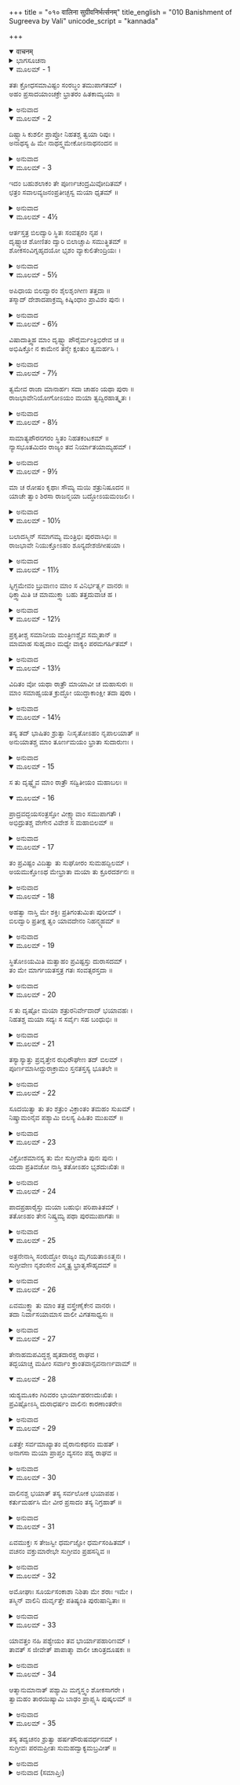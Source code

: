 +++
title = "०१० वालिना सुग्रीवनिर्भर्त्सनम्"
title_english = "010 Banishment of Sugreeva by Vali"
unicode_script = "kannada"

+++
<details open><summary>वाचनम्</summary>

<div class="audioEmbed"  caption="श्रीराम-हरिसीताराममूर्ति-घनपाठिभ्यां वचनम्" src="https://archive.org/download/Ramayana-recitation-Sriram-harisItArAmamUrti-Ghanapaati-v2/Kanda_4/Kanda_4_KSK-010-Vaathiva_Sugreeva_Nirvasanam_0.mp3"></div>
</details>



<details><summary>ಭಾಗಸೂಚನಾ</summary>

ವಾಲಿಯೊಡನೆ ವೈರಕ್ಕೆ ಕಾರಣವನ್ನು ಸುಗ್ರೀವನು ಶ್ರೀರಾಮನಿಗೆ ಹೇಳಿದುದು
</details>

<details open><summary>ಮೂಲಮ್ - 1</summary>

ತತಃ ಕ್ರೋಧಸಮಾವಿಷ್ಟಂ ಸಂರಬ್ಧಂ ತಮುಪಾಗತಮ್ ।  
ಅಹಂ ಪ್ರಸಾದಯಾಂಚಕ್ರೇ ಭ್ರಾತರಂ ಹಿತಕಾಮ್ಯಯಾ ॥
</details>

<details><summary>ಅನುವಾದ</summary>

(ಸುಗ್ರೀವ ಹೇಳುತ್ತಾನೆ) ರಾಘವ! ನಗರಕ್ಕೆ ಆಗಮಿಸಿದ ಕ್ರುದ್ಧನಾಗಿದ್ದ ಮತ್ತು ಉದ್ವಿಗ್ನನಾಗಿದ್ದ ನನ್ನಣ್ಣನಿಗೆ ಹಿತವನ್ನುಂಟು ಮಾಡುವ ಇಚ್ಛೆಯಿಂದ ಪುನಃ ಅವನನ್ನು ಸಮಾಧಾನಗೊಳಿಸಲು ಪ್ರಯತ್ನಿಸಿದೆ.॥1॥
</details>

<details open><summary>ಮೂಲಮ್ - 2</summary>

ದಿಷ್ಟ್ಯಾಸಿ ಕುಶಲೀ ಪ್ರಾಪ್ತೋ ನಿಹತಶ್ಚ ತ್ವಯಾ ರಿಪುಃ ।  
ಅನಾಥಸ್ಯ ಹಿ ಮೇ ನಾಥಸ್ತ್ವಮೇಕೋಽನಾಥನಂದನ ॥
</details>

<details><summary>ಅನುವಾದ</summary>

ಅನಾಥನಂದನ! ನೀನು ಶತ್ರುವನ್ನು ಕೊಂದು ಕ್ಷೇಮವಾಗಿ ಮರಳಿದುದು ಸೌಭಾಗ್ಯದ ಮಾತಾಗಿದೆ. ನಾನು ನೀನಿಲ್ಲದೆ ಅನಾಥನಂತಾಗಿದ್ದೇನೆ. ಈಗ ಏಕಮಾತ್ರ ನೀನೇ ನನಗೆ ನಾಥನಾಗಿರುವೆ.॥2॥
</details>

<details open><summary>ಮೂಲಮ್ - 3</summary>

ಇದಂ ಬಹುಶಲಾಕಂ ತೇ ಪೂರ್ಣಚಂದ್ರಮಿವೋದಿತಮ್ ।  
ಛತ್ರಂ ಸವಾಲವ್ಯಜನಂಪ್ರತೀಚ್ಛಸ್ವ ಮಯಾ ಧೃತಮ್ ॥
</details>

<details><summary>ಅನುವಾದ</summary>

ಹಲವಾರು ಕಡ್ಡಿಗಳಿಂದ ಕೂಡಿದ, ಉದಯಿಸಿದ ಪೂರ್ಣ ಚಂದ್ರನಂತಿರುವ ಈ ಶ್ವೇತಚ್ಛತ್ರ ನಿನ್ನ ತಲೆಯ ಮೇಲೆ ಹಿಡಿಯುತ್ತೇನೆ, ಚಾಮರಗಳಿಂದ ಬೀಸುತ್ತೇನೆ. ನೀನು ಇದನ್ನು ಸ್ವೀಕರಿಸು.॥3॥
</details>

<details open><summary>ಮೂಲಮ್ - 4½</summary>

ಆರ್ತಸ್ತತ್ರ ಬಿಲದ್ವಾರಿ ಸ್ಥಿತಃ ಸಂವತ್ಸರಂ ನೃಪ ।  
ದೃಷ್ಟ್ವಾಚ ಶೋಣಿತಂ ದ್ವಾರಿ ಬಿಲಾಚ್ಚಾಪಿ ಸಮುತ್ಥಿತಮ್ ॥  
ಶೋಕಸಂವಿಗ್ನಹೃದಯೋ ಭೃಶಂ ವ್ಯಾಕುಲಿತೇಂದ್ರಿಯಃ ।
</details>

<details><summary>ಅನುವಾದ</summary>

ವಾನರರಾಜನೇ! ನಾನು ಬಹಳ ದುಃಖಿತನಾಗಿ ಒಂದು ವರ್ಷದವರೆಗೆ ಆ ಬಿಲದ ಬಾಗಿಲಲ್ಲಿ ನಿಂತಿದ್ದೆ. ಬಳಿಕ ಬಿಲದೊಳಗಿನಿಂದ ರಕ್ತದ ಧಾರೆಯು ಹರಿದುಬಂತು. ದ್ವಾರದಲ್ಲಿ ಆ ರಕ್ತಧಾರೆಯನ್ನು ನೋಡಿ ನನ್ನ ಮನಸ್ಸು ಶೋಕದಿಂದ ಉದ್ವಿಗ್ನವಾಯಿತು, ನನ್ನ ಇಂದ್ರಿಯಗಳೆಲ್ಲ ವ್ಯಾಕುಲವಾದವು.॥4॥
</details>

<details open><summary>ಮೂಲಮ್ - 5½</summary>

ಅಪಿಧಾಯ ಬಿಲದ್ವಾರಂ ಶೈಲಶೃಂಗೀಣ ತತ್ತದಾ ॥  
ತಸ್ಮಾದ್ ದೇಶಾದಪಾಕ್ರಮ್ಯ ಕಿಷ್ಕಿಂಧಾಂ ಪ್ರಾವಿಶಂ ಪುನಃ ।
</details>

<details><summary>ಅನುವಾದ</summary>

ಆಗ ಆ ಗುಹೆಯ ಬಾಗಿಲಿಗೆ ಒಂದು ಪರ್ವತದಂತಹ ಬಂಡೆಯನ್ನು ಮುಚ್ಚಿ ನಾನು ಅಲ್ಲಿಂದ ಹೊರಟು ಕಿಷ್ಕಿಂಧೆಗೆ ಮರಳಿ ಬಂದೆ.॥5½॥
</details>

<details open><summary>ಮೂಲಮ್ - 6½</summary>

ವಿಷಾದಾತ್ತ್ವಿಹ ಮಾಂ ದೃಷ್ಟ್ವಾ ಪೌರೈರ್ಮಂತ್ರಿಭಿರೇವ ಚ ॥  
ಅಭಿಷಿಕ್ತೋ ನ ಕಾಮೇನ ತನ್ಮೇ ಕ್ಷಂತುಂ ತ್ವಮರ್ಹಸಿ ।
</details>

<details><summary>ಅನುವಾದ</summary>

ವಿಷಾದಪೂರ್ವಕ ಒಬ್ಬನೇ ಬಂದಿರುವುದನ್ನು ನೋಡಿ ನನ್ನ ಪುರವಾಸಿಗಳು, ಮಂತ್ರಿಗಳು ಸೇರಿ ಈ ರಾಜ್ಯಕ್ಕೆ ಪಟ್ಟಾಭಿಷೇಕಮಾಡಿದರು. ನಾನು ಸ್ವೇಚ್ಛೆಯಿಂದ ಈ ರಾಜ್ಯವನ್ನು ಸ್ವೀಕರಿಸಲಿಲ್ಲ. ಆದ್ದರಿಂದ ತಿಳಿಯದೆ ಆದ ನನ್ನ ಅಪರಾಧವನ್ನು ನೀನು ಕ್ಷಮಿಸಿಬಿಡು.॥6½॥
</details>

<details open><summary>ಮೂಲಮ್ - 7½</summary>

ತ್ವಮೇವ ರಾಜಾ ಮಾನಾರ್ಹಃ ಸದಾ ಚಾಹಂ ಯಥಾ ಪುರಾ ॥  
ರಾಜಭಾವೇನಿಯೋಗೋಽಯಂ ಮಯಾ ತ್ವದ್ವಿರಹಾತ್ಕೃತಃ ।
</details>

<details><summary>ಅನುವಾದ</summary>

ನೀನೇ ಇಲ್ಲಿಯ ಸನ್ಮಾನ್ಯ ರಾಜನಾಗಿರುವೆ, ನಾನು ಸದಾ ಹಿಂದಿನಂತೆ ನಿನ್ನ ಸೇವಕನಾಗಿದ್ದೇನೆ. ನಿನ್ನ ವಿಯೋಗದಿಂದಲೇ ರಾಜನಾಗಿ ನನ್ನ ನಿಯುಕ್ತಿ ಆಯಿತು.॥7½॥
</details>

<details open><summary>ಮೂಲಮ್ - 8½</summary>

ಸಾಮಾತ್ಯಪೌರನಗರಂ ಸ್ಥಿತಂ ನಿಹತಕಂಟಕಮ್ ॥  
ನ್ಯಾಸಭೂತಮಿದಂ ರಾಜ್ಯಂ ತವ ನಿರ್ಯಾತಯಾಮ್ಯಹಮ್ ।
</details>

<details><summary>ಅನುವಾದ</summary>

ಮಂತ್ರಿಗಳು, ಪುರವಾಸಿಗಳು ಸಹಿತ ಇಡೀ ಅಕಂಟಕ ರಾಜ್ಯವು ನನ್ನ ಬಳಿ ಒತ್ತೆಯಾಗಿ ಇಡಲ್ಪಟ್ಟಿತ್ತು. ಈಗ ಇದನ್ನು ನಾನು ನಿನ್ನ ಸೇವೆಯಲ್ಲಿ ಮರಳಿಸುತ್ತಿದ್ದೇನೆ.॥8½॥
</details>

<details open><summary>ಮೂಲಮ್ - 9½</summary>

ಮಾ ಚ ರೋಷಂ ಕೃಥಾಃ ಸೌಮ್ಯ ಮಯಿ ಶತ್ರುನಿಷೂದನ ॥  
ಯಾಚೇ ತ್ವಾಂ ಶಿರಸಾ ರಾಜನ್ಮಯಾ ಬದ್ಧೋಽಯಮಂಜಲಿಃ ।
</details>

<details><summary>ಅನುವಾದ</summary>

ಸೌಮ್ಯ! ಶತ್ರುಸೂದನ! ನೀನು ನನ್ನ ಮೇಲೆ ಸಿಟ್ಟು ಮಾಡಬೇಡ. ರಾಜನೇ! ನಾನು ಇದಕ್ಕಾಗಿ ತಲೆಬಾಗಿ ಕೈಮುಗಿದು ಪ್ರಾರ್ಥಿಸುತ್ತೇನೆ.॥9½॥
</details>

<details open><summary>ಮೂಲಮ್ - 10½</summary>

ಬಲಾದಸ್ಮಿನ್ ಸಮಾಗಮ್ಯ ಮಂತ್ರಿಭಿಃ ಪುರವಾಸಿಭಿಃ ॥  
ರಾಜಭಾವೇ ನಿಯುಕ್ತೋಽಹಂ ಶೂನ್ಯದೇಶಜಿಗೀಷಯಾ ।
</details>

<details><summary>ಅನುವಾದ</summary>

ಮಂತ್ರಿಗಳು ಮತ್ತು ಪ್ರಜೆಗಳು ಸೇರಿ ಒತ್ತಾಯದಿಂದ ನನ್ನನ್ನು ರಾಜನನ್ನಾಗಿಸಿದರು. ಅದೂ ಕೂಡ ರಾಜರಹಿತವಾದ ರಾಜ್ಯವನ್ನು ನೋಡಿ ಯಾರಾದರೂ ಶತ್ರುಗಳು ಇದನ್ನು ಗೆದ್ದುಕೊಳ್ಳಲು ಆಕ್ರಮಿಸಬಾರದೆಂಬುದೊಂದೇ ಕಾರಣವಾಗಿತ್ತು.॥10½॥
</details>

<details open><summary>ಮೂಲಮ್ - 11½</summary>

ಸ್ನಿಗ್ಧಮೇವಂ ಬ್ರುವಾಣಂ ಮಾಂ ಸ ವಿನಿರ್ಭರ್ತ್ಸ್ಯ ವಾನರಃ ॥  
ಧಿಕ್ತ್ವಾಮಿತಿ ಚ  ಮಾಮುಕ್ತ್ವಾ ಬಹು ತತ್ತದುವಾಚ ಹ ।
</details>

<details><summary>ಅನುವಾದ</summary>

ನಾನು ಇವೆಲ್ಲವನ್ನೂ ತುಂಬಾ ಪ್ರೇಮದಿಂದ ಹೇಳಿದ್ದೆ, ಆದರೆ ಆ ವಾನರನು ನನ್ನನ್ನು - ‘ನಿನಗೆ ಧಿಕ್ಕಾರವಿರಲಿ’ ಎಂದು ಗದರಿಸಿ ನುಡಿದನು. ಹೀಗೆ ಹೇಳಿ ಅವನು ಇನ್ನೂ ಅನೇಕ ಕಠೋರ ಮಾತುಗಳನ್ನು ಹೇಳಿದನು.॥11½॥
</details>

<details open><summary>ಮೂಲಮ್ - 12½</summary>

ಪ್ರಕೃತೀಶ್ಚ ಸಮಾನೀಯ ಮಂತ್ರಿಣಶ್ಚೈವ ಸಮ್ಮತಾನ್ ॥  
ಮಾಮಾಹ ಸುಹೃದಾಂ ಮಧ್ಯೇ ವಾಕ್ಯಂ ಪರಮಗರ್ಹಿತಮ್ ।
</details>

<details><summary>ಅನುವಾದ</summary>

ಅನಂತರ ಅವನು ಪ್ರಜೆಗಳನ್ನೂ, ಸನ್ಮಾನ್ಯ ಮಂತ್ರಿಗಳನ್ನೂ ಕರೆಸಿ, ಸುಹೃದರ ನಡುವೆ ನನ್ನ ಕುರಿತು ಅತ್ಯಂತ ನಿಂದಿತವಾದ ಮಾತುಗಳನ್ನಾಡಿದನು.॥12½॥
</details>

<details open><summary>ಮೂಲಮ್ - 13½</summary>

ವಿದಿತಂ ವೋ ಯಥಾ ರಾತ್ರೌ ಮಾಯಾವೀ ಚ ಮಹಾಸುರಃ ॥  
ಮಾಂ ಸಮಾಹ್ವಯತ ಕ್ರುದ್ಧೋ ಯುದ್ಧಾಕಾಂಕ್ಷೀ ತದಾ ಪುರಾ ।
</details>

<details><summary>ಅನುವಾದ</summary>

ಅವನು ಹೇಳಿದನು - ಒಂದು ದಿನ ರಾತ್ರೆ ನನ್ನೊಂದಿಗೆ ಯುದ್ಧಮಾಡಲು ಮಾಯಾವಿ ಎಂಬ ಮಹಾ ಅಸುರನು ಇಲ್ಲಿಗೆ ಬಂದಿದ್ದ. ಅವನು ಕ್ರೋಧಗೊಂಡು ಮೊದಲಿಗೆ ನನ್ನನ್ನು ಯುದ್ಧಕ್ಕಾಗಿ ಆಹ್ವಾನಿಸಿದನು.॥13½॥
</details>

<details open><summary>ಮೂಲಮ್ - 14½</summary>

ತಸ್ಯ ತದ್ ಭಾಷಿತಂ ಶ್ರುತ್ವಾ ನಿಃಸೃತೋಽಹಂ ನೃಪಾಲಯಾತ್ ॥  
ಅನುಯಾತಶ್ಚ ಮಾಂ ತೂರ್ಣಮಯಂ ಭ್ರಾತಾ ಸುದಾರುಣಃ ।
</details>

<details><summary>ಅನುವಾದ</summary>

ಅವನ ಆ ಆಹ್ವಾನವನ್ನು ಕೇಳಿ ನಾನು ಅರಮನೆಯಿಂದ ಹೊರಟಾಗ ಈ ಕ್ರೂರ ಸ್ವಭಾವವುಳ್ಳ ನನ್ನ ತಮ್ಮನೂ ಕೂಡಲೇ ನನ್ನ ಹಿಂದೆಯೇ ಬಂದನು.॥14½॥
</details>

<details open><summary>ಮೂಲಮ್ - 15</summary>

ಸ ತು ದೃಷ್ಟ್ವೈವ ಮಾಂ ರಾತ್ರೌ ಸದ್ವಿತೀಯಂ ಮಹಾಬಲಃ ॥
</details>

<details open><summary>ಮೂಲಮ್ - 16</summary>

ಪ್ರಾದ್ರವದ್ಭಯಸಂತ್ರಸ್ತೋ ವೀಕ್ಷ್ಯಾವಾಂ ಸಮುಪಾಗತೌ ।  
ಅಭಿದ್ರುತಶ್ಚ ವೇಗೇನ ವಿವೇಶ ಸ ಮಹಾಬಿಲಮ್ ॥
</details>

<details><summary>ಅನುವಾದ</summary>

ಆ ಅಸುರನು ಭಾರೀ ಬಲಿಷ್ಟನಾಗಿದ್ದರೂ ನಮ್ಮಿಬ್ಬರನ್ನು ನೋಡುತ್ತಲೇ ಭಯಗೊಂಡು ರಾತ್ರಿಯೇ ಓಡಿಹೋದನು. ನಾವಿಬ್ಬರೂ ಬೆನ್ನಟ್ಟುತ್ತಿರುವುದನ್ನು ನೋಡಿ ಅವನು ವೇಗವಾಗಿ ಓಡಿಹೋಗಿ ಒಂದು ವಿಶಾಲ ಗುಹೆಯಲ್ಲಿ ನುಗ್ಗಿದನು.॥15-16॥
</details>

<details open><summary>ಮೂಲಮ್ - 17</summary>

ತಂ ಪ್ರವಿಷ್ಟಂ ವಿದಿತ್ವಾ ತು ಸುಘೋರಂ ಸುಮಹದ್ಬಿಲಮ್ ।  
ಅಯಮುಕ್ತೋಽಥ ಮೇಭ್ರಾತಾ ಮಯಾ ತು ಕ್ರೂರದರ್ಶನಃ ॥
</details>

<details><summary>ಅನುವಾದ</summary>

ಆ ಅತ್ಯಂತ ಭಯಂಕರ ವಿಶಾಲ ಗುಹೆಯಲ್ಲಿ ಆ ಅಸುರನು ನುಗ್ಗಿರುವುದನ್ನು ನೋಡಿ ನಾನು ನನ್ನ ಈ ಕ್ರೂರದರ್ಶಿ ತಮ್ಮನಲ್ಲಿ ಹೇಳಿದೆ .॥17॥
</details>

<details open><summary>ಮೂಲಮ್ - 18</summary>

ಅಹತ್ವಾ ನಾಸ್ತಿ ಮೇ ಶಕ್ತಿಃ ಪ್ರತಿಗಂತುಮಿತಃ  ಪುರೀಮ್ ।  
ಬಿಲದ್ವಾರಿ ಪ್ರತೀಕ್ಷ ತ್ವಂ ಯಾವದೇನಂ ನಿಹನ್ಮ್ಯಹಮ್ ॥
</details>

<details><summary>ಅನುವಾದ</summary>

ಸುಗ್ರೀವನೇ! ಈ ಶತ್ರುವನ್ನು ಕೊಲ್ಲದೆ ನಾನು ಇಲ್ಲಿಂದ ಕಿಷ್ಕಿಂಧೆಗೆ ಹೋಗಲಾರೆ; ಆದ್ದರಿಂದ ನಾನು ಈ ಅಸುರನನ್ನು ಕೊಂದು ಮರಳುವತನಕ ನೀನು ಈ ಗುಹೆಯ ಬಾಗಿಲಲ್ಲಿ ನಿಂತು ನನ್ನನ್ನು ಪ್ರತೀಕ್ಷಿಸುತ್ತಿರು.॥18॥
</details>

<details open><summary>ಮೂಲಮ್ - 19</summary>

ಸ್ಥಿತೋಽಯಮಿತಿ ಮತ್ವಾಹಂ ಪ್ರವಿಷ್ಟಸ್ತು ದುರಾಸದಮ್ ।  
ತಂ ಮೇ ಮಾರ್ಗಯತಸ್ತತ್ರ ಗತಃ ಸಂವತ್ಸರಸ್ತದಾ ॥
</details>

<details><summary>ಅನುವಾದ</summary>

ಹೀಗೆ ಹೇಳಿ ‘ಇವನು ಇಲ್ಲಿ ನಿಂತಿರುವನು’ ಎಂದು ವಿಶ್ವಾಸವಿಟ್ಟು ಆ ಅತ್ಯಂತ ದುರ್ಗಮ ಗುಹೆಯ ಒಳಗೆ ಹೋದೆ. ಒಳಹೊಕ್ಕ ಆ ದಾನವನನ್ನು ಹುಡುಕುತ್ತಿರುವಾಗ ಒಂದು ವರ್ಷ ಕಳೆದು ಹೋಯಿತು.॥19॥
</details>

<details open><summary>ಮೂಲಮ್ - 20</summary>

ಸ ತು ದೃಷ್ಟೋ ಮಯಾ ಶತ್ರುರನಿರ್ವೇದಾದ್ ಭಯಾವಹಃ ।  
ನಿಹತಶ್ಚ ಮಯಾ ಸದ್ಯಃ ಸ ಸರ್ವೈಃ ಸಹ ಬಂಧುಭಿಃ ॥
</details>

<details><summary>ಅನುವಾದ</summary>

ಬಳಿಕ ನಾನು ಆ ಭಯಂಕರ ಶತ್ರುವನ್ನು ನೋಡಿದೆ. ಇಷ್ಟುದಿನ ಅವನು ಸಿಗದಿರುವುದರಿಂದ ನನ್ನ ಮನಸ್ಸಿನಲ್ಲಿ ಯಾವುದೇ ಕ್ಲೇಶ, ಉದಾಸೀನತೆ ಉಂಟಾಗಲಿಲ್ಲ. ನಾನು ಅವನನ್ನು ಬಂಧುಗಳ ಸಹಿತ ಕೂಡಲೇ ಯಮಸದನಕ್ಕೆ ಅಟ್ಟಿದೆ.॥20॥
</details>

<details open><summary>ಮೂಲಮ್ - 21</summary>

ತಸ್ಯಾಸ್ಯಾತ್ತು ಪ್ರವೃತ್ತೇನ ರುಧಿರೌಘೇಣ ತದ್ ಬಿಲಮ್ ।  
ಪೂರ್ಣಮಾಸೀದ್ದುರಾಕ್ರಾಮಂ ಸ್ತನತಸ್ತಸ್ಯ ಭೂತಲೇ ॥
</details>

<details><summary>ಅನುವಾದ</summary>

ಅವನ ಬಾಯಿಯಿಂದ, ಎದೆಯಿಂದ ಹರಿದ ರಕ್ತದಿಂದ ಆ ಇಡೀ ದುರ್ಗಮ ಗುಹೆ ತುಂಬಿಹೋಯಿತು.॥21॥
</details>

<details open><summary>ಮೂಲಮ್ - 22</summary>

ಸೂದಯಿತ್ವಾ ತು ತಂ ಶತ್ರುಂ ವಿಕ್ರಾಂತಂ ತಮಹಂ ಸುಖಮ್ ।  
ನಿಷ್ಕ್ರಾಮಂನೈವ ಪಶ್ಯಾಮಿ ಬಿಲಸ್ಯ ಪಿಹಿತಂ ಮುಖಮ್ ॥
</details>

<details><summary>ಅನುವಾದ</summary>

ಈ ಪ್ರಕಾರ ಆ ಪರಾಕ್ರಮಿ ಶತ್ರುವನ್ನು ಸುಲಭವಾಗಿ ವಧಿಸಿ ನಾನು ಮರಳುವಾಗ ನನಗೆ ಹೊರಬರಲು ದಾರಿಯೇ ಕಾಣದಾಗಿತ್ತು; ಏಕೆಂದರೆ ಗುಹೆಯ ಬಾಗಿಲು ಮುಚ್ಚಿಹೋಗಿತ್ತು.॥22॥
</details>

<details open><summary>ಮೂಲಮ್ - 23</summary>

ವಿಕ್ರೋಶಮಾನಸ್ಯ ತು ಮೇ ಸುಗ್ರೀವೇತಿ ಪುನಃ ಪುನಃ ।  
ಯದಾ ಪ್ರತಿವಚೋ ನಾಸ್ತಿ ತತೋಽಹಂ ಭೃಶದುಃಖಿತಃ ॥
</details>

<details><summary>ಅನುವಾದ</summary>

ನಾನು ಸುಗ್ರೀವ! ಸುಗ್ರೀವಾ! ಎಂದು ಪದೇ ಪದೇ ಕರೆದೆ ಆದರೆ ಯಾವುದೇ ಉತ್ತರ ಬರಲಿಲ್ಲ. ಇದರಿಂದ ನನಗೆ ಬಹಳ ದುಃಖವಾಯಿತು.॥23॥
</details>

<details open><summary>ಮೂಲಮ್ - 24</summary>

ಪಾದಪ್ರಹಾರೈಸ್ತು ಮಯಾ ಬಹುಭಿಃ ಪರಿಪಾತಿತಮ್ ।  
ತತೋಽಹಂ ತೇನ ನಿಷ್ಕ್ರಮ್ಯ ಪಥಾ ಪುರಮುಪಾಗತಃ ॥
</details>

<details><summary>ಅನುವಾದ</summary>

ನಾನು ಮತ್ತೆ ಮತ್ತೆ ಕಾಲಿನಿಂದ ಒದ್ದು ಹೇಗೋ ಬಂಡೆಯನ್ನು ಹಿಂದಕ್ಕೆ ತಳ್ಳಿ, ಗುಹಾದ್ವಾರದಿಂದ ಹೊರಬಿದ್ದು ನಗರದ ದಾರಿ ಹಿಡಿದು ಇಲ್ಲಿಗೆ ಬಂದೆ.॥24॥
</details>

<details open><summary>ಮೂಲಮ್ - 25</summary>

ಅತ್ರನೇನಾಸ್ಮಿ ಸಂರುದ್ಧೋ ರಾಜ್ಯಂ ಮೃಗಯತಾಽಽತ್ಮನಃ ।  
ಸುಗ್ರೀವೇಣ ನೃಶಂಸೇನ ವಿಸ್ಮೃತ್ಯ ಭ್ರಾತೃಸೌಹೃದಮ್ ॥
</details>

<details><summary>ಅನುವಾದ</summary>

ಈ ಕ್ರೂರೀ, ನಿರ್ದಯೀ ಸುಗ್ರೀವನು ಭ್ರಾತೃಪ್ರೇಮ ಮರೆತುಬಿಟ್ಟನು. ಇಡೀ ರಾಜ್ಯವನ್ನು ಕೈವಶಪಡಿಸಲೆಂದೇ ನನ್ನನ್ನು ಗುಹೆಯೊಳಗೆ ಕೂಡಿಹಾಕಿದ್ದನು.॥25॥
</details>

<details open><summary>ಮೂಲಮ್ - 26</summary>

ಏವಮುಕ್ತ್ವಾ ತು ಮಾಂ ತತ್ರ ವಸ್ತ್ರೇಣೈಕೇನ ವಾನರಃ ।  
ತದಾ ನಿರ್ವಾಸಯಾಮಾಸ ವಾಲೀ ವಿಗತಸಾಧ್ವಸಃ ॥
</details>

<details><summary>ಅನುವಾದ</summary>

ಹೀಗೆ ಹೇಳಿ ವಾನರರಾಜ ವಾಲಿಯು ನಿರ್ಧಯವಾಗಿ ಏಕವಸ್ತ್ರನಾದ ನನ್ನನ್ನು ರಾಜ್ಯದಿಂದ ಹೊರಹಾಕಿದ್ದನು.॥26॥
</details>

<details open><summary>ಮೂಲಮ್ - 27</summary>

ತೇನಾಹಮಪವಿದ್ಧಶ್ಚ ಹೃತದಾರಶ್ಚ ರಾಘವ ।  
ತದ್ಭಯಾಚ್ಚ ಮಹೀಂ ಸರ್ವಾಂ ಕ್ರಾಂತವಾನ್ಸವನಾರ್ಣವಾಮ್ ॥
</details>

<details open><summary>ಮೂಲಮ್ - 28</summary>

ಋಶ್ಯಮೂಕಂ ಗಿರಿವರಂ ಭಾರ್ಯಾಹರಣದುಃಖಿತಃ ।  
ಪ್ರವಿಷ್ಟೋಽಸ್ಮಿ ದುರಾಧರ್ಷಂ ವಾಲಿನಃ ಕಾರಣಾಂತರೇ॥
</details>

<details><summary>ಅನುವಾದ</summary>

ರಘುನಂದನಾ! ಅವನು ನನ್ನನ್ನು ಊರಿನಿಂದ ಒಡಿಸಿದನು ಹಾಗೂ ನನ್ನ ಪತ್ನಿಯನ್ನು ಕಸಿದುಕೊಂಡನು. ಅವನ ಭಯದಿಂದ ನಾನು ವನಗಳು, ಸಮುದ್ರ ಸಹಿತ ಇಡೀ ಭೂಮಂಡಲವನ್ನು ಸುತ್ತಿದೆ. ಅಂತೂ ನಾನು ಭಾರ್ಯಾಹರಣದಿಂದ ದುಃಖಿತನಾಗಿ, ಈ ಶ್ರೇಷ್ಠ ಋಷ್ಯಮೂಕ ಪರ್ವತಕ್ಕೆ ಬಂದೆ; ಏಕೆಂದರೆ ಒಂದು ವಿಶೇಷ ಕಾರಣದಿಂದ ವಾಲಿಗೆ ಈ ಸ್ಥಾನದಲ್ಲಿ ಆಕ್ರಮಿಸುವುದು ಬಹಳ ಕಠಿಣವಾಗಿತ್ತು.॥27-28॥
</details>

<details open><summary>ಮೂಲಮ್ - 29</summary>

ಏತತ್ತೇ ಸರ್ವಮಾಖ್ಯಾತಂ ವೈರಾನುಕಥನಂ ಮಹತ್ ।  
ಅನಾಗಸಾ ಮಯಾ ಪ್ರಾಪ್ತಂ ವ್ಯಸನಂ ಪಶ್ಯ ರಾಘವ ॥
</details>

<details><summary>ಅನುವಾದ</summary>

ರಘುನಾಥನೇ! ವಾಲಿಯೊಂದಿಗೆ ವೈರ ಉಂಟಾದ ವಿಸ್ತೃತ ಇದೇ ಕಥೆಯಾಗಿದೆ. ಇದೆಲ್ಲವನ್ನು ನಾನು ನಿನಗೆ ತಿಳಿಸಿರುವೆನು. ನೋಡು, ಅಪರಾಧವಿಲ್ಲದೆಯೇ ನನಗೆ ಈ ಸಂಕಟ ಅನುಭವಿಸಬೇಕಾಯಿತು.॥29॥
</details>

<details open><summary>ಮೂಲಮ್ - 30</summary>

ವಾಲಿನಶ್ಚ ಭಯಾತ್ ತಸ್ಯ ಸರ್ವಲೋಕ ಭಯಾಪಹ ।  
ಕರ್ತುಮರ್ಹಸಿ ಮೇ ವೀರ ಪ್ರಸಾದಂ ತಸ್ಯ ನಿಗ್ರಹಾತ್ ॥
</details>

<details><summary>ಅನುವಾದ</summary>

ವೀರವರನೇ! ನೀನು ಸಮಸ್ತ ಜಗತ್ತಿನ ಭಯವನ್ನು ದೂರಗೊಳಿಸುವವನಾಗಿರುವೆ. ನನ್ನ ಮೇಲೆ ಕೃಪೆಮಾಡಿ, ವಾಲಿಯನ್ನು ದಮನ ಮಾಡಿ ನನ್ನನ್ನು ಅವನ ಭಯದಿಂದ ಬಿಡಿಸು.॥30॥
</details>

<details open><summary>ಮೂಲಮ್ - 31</summary>

ಏವಮುಕ್ತಃ ಸ ತೇಜಸ್ವೀ ಧರ್ಮಜ್ಞೋ ಧರ್ಮಸಂಹಿತಮ್ ।  
ವಚನಂ ವಕ್ತುಮಾರೇಭೇ ಸುಗ್ರೀವಂ ಪ್ರಹಸನ್ನಿವ ॥
</details>

<details><summary>ಅನುವಾದ</summary>

ಸುಗ್ರೀವನು ಹೀಗೆ ಹೇಳಿದಾಗ ಧರ್ಮಜ್ಞ, ಪರಮತೇಜಸ್ವೀ ಶ್ರೀರಾಮಚಂದ್ರನು ನಗುತ್ತಾ ಅವನಲ್ಲಿ ಹೀಗೆ ಧರ್ಮಯುಕ್ತ ಮಾತನ್ನು ಹೇಳಲು ಪ್ರಾರಂಭಿಸಿದನು.॥31॥
</details>

<details open><summary>ಮೂಲಮ್ - 32</summary>

ಅಮೋಘಾಃ ಸೂರ್ಯಸಂಕಾಶಾ ನಿಶಿತಾ ಮೇ ಶರಾಃ ಇಮೇ ।  
ತಸ್ಮಿನ್ ವಾಲಿನಿ ದುರ್ವೃತ್ತೇ ಪತಿಷ್ಯಂತಿ ಪುರುಷಾನ್ವಿತಾಃ ॥
</details>

<details><summary>ಅನುವಾದ</summary>

ಮಿತ್ರನೇ! ಈ ಸೂರ್ಯನಂತಿರುವ ತೇಜಸ್ವೀ ತೀಕ್ಷ್ಣಬಾಣಗಳು ಅಮೋಘವಾಗಿವೆ, ಅವು ದುರಾಚಾರೀ ವಾಲಿಯ ಮೇಲೆ ಎರಗುವವು.॥32॥
</details>

<details open><summary>ಮೂಲಮ್ - 33</summary>

ಯಾವತ್ತಂ ನಹಿ ಪಶ್ಯೇಯಂ ತವ ಭಾರ್ಯಾಪಹಾರಿಣಮ್ ।  
ತಾವತ್ ಸ ಜೀವೇತ್ ಪಾಪಾತ್ಮಾ ವಾಲೀ ಚಾರಿತ್ರದೂಷಕಃ ॥
</details>

<details><summary>ಅನುವಾದ</summary>

ನಿನ್ನ ಭಾರ್ಯೆಯನ್ನು ಅಪಹರಿಸಿದ ಆ ವಾನರನು ನನ್ನ ಎದುರಿಗೆ ಕಣ್ಮರೆಯಾಗುವ ತನಕ ಸದಾಚಾರವನ್ನು ಕಲಂಕಿತಗೊಳಿಸುವ ಆ ಪಾಪಾತ್ಮಾ ವಾಲಿಯು ಬದುಕಿರಲಿ.॥33॥
</details>

<details open><summary>ಮೂಲಮ್ - 34</summary>

ಆತ್ಮಾನುಮಾನಾತ್ ಪಶ್ಯಾಮಿ ಮಗ್ನಸ್ತ್ವಂ ಶೋಕಸಾಗರೇ ।  
ತ್ವಾಮಹಂ ತಾರಯಿಷ್ಯಾಮಿ ಬಾಢಂ ಪ್ರಾಪ್ಸ್ಯಸಿ ಪುಷ್ಕಲಮ್ ॥
</details>

<details><summary>ಅನುವಾದ</summary>

ನೀನು ಶೋಕಸಮುದ್ರದಲ್ಲಿ ಮುಳುಗಿರುವುದನ್ನು ನಾನು ಅನುಮಾನದಿಂದ ತಿಳಿಯುತ್ತೇನೆ. ನಾನು ನಿನ್ನ ಉದ್ಧಾರ ಮಾಡುವೆನು. ನೀನು ನಿನ್ನ ಪತ್ನಿ ಹಾಗೂ ವಿಶಾಲ ರಾಜ್ಯವನ್ನು ಪಡೆಯುವೆ.॥34॥
</details>

<details open><summary>ಮೂಲಮ್ - 35</summary>

ತಸ್ಯ ತದ್ವಚನಂ ಶ್ರುತ್ವಾ ಹರ್ಷಪೌರುಷವರ್ಧನಮ್ ।  
ಸುಗ್ರೀವಃ ಪರಮಪ್ರೀತಃ  ಸುಮಹದ್ವಾಕ್ಯಮಬ್ರವೀತ್ ॥
</details>

<details><summary>ಅನುವಾದ</summary>

ಶ್ರೀರಾಮನ ವಚನವು ಹರ್ಷ ಮತ್ತು ಪುರುಷಾರ್ಥವನ್ನು ಹೆಚ್ಚಿಸುವಂತಿತ್ತು. ಅದನ್ನು ಕೇಳಿ ಸುಗ್ರೀವನಿಗೆ ತುಂಬಾ ಸಂತೋಷವಾಯಿತು. ಪುನಃ ಅವನು ಬಹಳ ಮಹತ್ವಪೂರ್ಣ ಮಾತನ್ನು ಹೇಳತೊಡಗಿದನು.॥35॥
</details>

<details><summary>ಅನುವಾದ (ಸಮಾಪ್ತಿಃ)</summary>

ಶ್ರೀ ವಾಲ್ಮೀಕಿವಿರಚಿತ ಆರ್ಷರಾಮಾಯಣ ಆದಿಕಾವ್ಯದ ಕಿಷ್ಕಿಂಧಾಕಾಂಡದ ಹತ್ತನೆಯ ಸರ್ಗ ಸಂಪೂರ್ಣವಾಯಿತು.॥10॥
</details>
